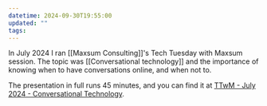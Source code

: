 ```yaml
---
datetime: 2024-09-30T19:55:00
updated: ""
tags:
---
```

In July 2024 I ran [[Maxsum Consulting]]'s Tech Tuesday with Maxsum session. The topic was [[Conversational technology]] and the importance of knowing when to have conversations online, and when not to.

The presentation in full runs 45 minutes, and you can find it at [TTwM - July 2024 - Conversational Technology](https://maxsum.wistia.com/medias/nc4v6bev31).
